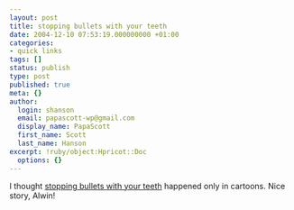 ```yaml
---
layout: post
title: stopping bullets with your teeth
date: 2004-12-10 07:53:19.000000000 +01:00
categories:
- quick links
tags: []
status: publish
type: post
published: true
meta: {}
author:
  login: shanson
  email: papascott-wp@gmail.com
  display_name: PapaScott
  first_name: Scott
  last_name: Hanson
excerpt: !ruby/object:Hpricot::Doc
  options: {}
---
```

<p>I thought <a title="code: theWebSocket; :<br />
Why you should always brush your teeth" href="http://ahawkins.org/2004/12/09.html">stopping bullets with your teeth</a> happened only in cartoons. Nice story, Alwin!</p>
